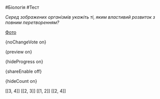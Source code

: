 #Біологія #Тест

*Серед зображених організмів укажіть ті, яким властивий розвиток з повним перетворенням?*

[Фото](https://zno.osvita.ua//doc/images/znotest/21/2158/bio-2011_18_2158.jpg)

{noChangeVote on}

{preview on}

{hideProgress on}

{shareEnable off}

{hideCount on}

[[3, 4]]
[[2, 3]]
[[1, 2]]
[[2, 4]]
